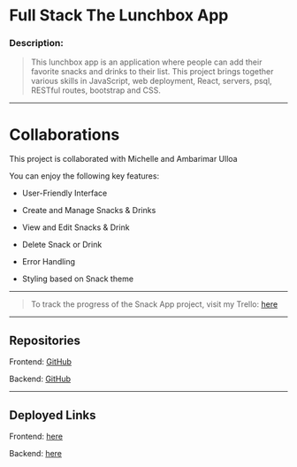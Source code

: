 # Full Stack The Lunchbox App

### Description:

> This lunchbox app is an application where people can add their favorite snacks and drinks to their list. This project brings together various skills in JavaScript, web deployment, React, servers, psql, RESTful routes, bootstrap and CSS.

---
# Collaborations

This project is collaborated with Michelle and Ambarimar Ulloa

You can enjoy the following key features:

- User-Friendly Interface

- Create and Manage Snacks & Drinks

- View and Edit Snacks & Drink

- Delete Snack or Drink

- Error Handling

- Styling based on Snack theme

---

> To track the progress of the Snack App project, visit my Trello:
> [here](https://trello.com/b/yIR7plR7/fullstack-snack-project)

---

## Repositories

Frontend: [GitHub](https://github.com/chellxh/thelunchbox-frontend)

Backend: [GitHub](https://github.com/angels178/lunchbox-backend)

---

## Deployed Links

Frontend: [here]()

Backend: [here]()
